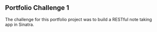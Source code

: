 ## Portfolio Challenge 1
The challenge for this portfolio project was to build a RESTful note taking app in Sinatra.